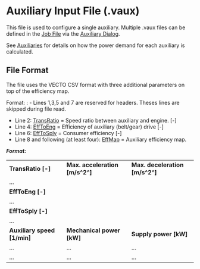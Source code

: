 Auxiliary Input File (.vaux)
============================

This file is used to configure a single auxiliary. Multiple .vaux files can be defined in the [Job File](#job-editor) via the [Auxiliary Dialog](#auxiliary-dialog).

See [Auxiliaries](#auxiliaries) for details on how the power demand for each auxiliary is calculated.

File Format
-----------

The file uses the VECTO CSV format with three additional parameters on top of the efficiency map.

Format:
: -   Lines 1,3,5 and 7 are reserved for headers. Theses lines are skipped during file read.
-   Line 2: [TransRatio](#auxiliaries) = Speed ratio between auxiliary and engine. \[-\]
-   Line 4: [EffToEng](#auxiliaries) = Efficiency of auxiliary (belt/gear) drive \[-\]
-   Line 6: [EffToSply](#auxiliaries) = Consumer efficiency \[-\]
-   Line 8 and following (at least four): [EffMap](#auxiliaries) = Auxiliary efficiency map.

***Format:***

|                               |                                  |                                  |
| ----------------------------- | -------------------------------- | -------------------------------- |
| **TransRatio \[-\]**          | **Max. acceleration \[m/s^2^\]** | **Max. deceleration \[m/s^2^\]** |
| ...                           |                                  |                                  |
| **EffToEng \[-\]**            |                                  |                                  |
| ...                           |                                  |                                  |
| **EffToSply \[-\]**           |                                  |                                  |
| ...                           |                                  |                                  |
| **Auxiliary speed \[1/min\]** | **Mechanical power \[kW\]**      | **Supply power \[kW\]**          |
| ...                           | ...                              | ...                              |
| ...                           | ...                              | ...                              |
